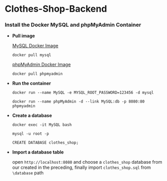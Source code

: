 # Clothes-Shop-Backend

<h3>Install the Docker MySQL and phpMyAdmin Container</h3>

<ul>
<li>

<strong>Pull image</strong>
<p><a href="https://hub.docker.com/_/mysql">MySQL Docker Image</a></p>

```
docker pull mysql
```
<p><a href="https://hub.docker.com/_/phpmyadmin">phpMyAdmin Docker Image</a></p>

```
docker pull phpmyadmin
```
</li>
<li>

<strong>Run the container</strong>

```
docker run --name MySQL -e MYSQL_ROOT_PASSWORD=123456 -d mysql
```

```
docker run --name phpMyAdmin -d --link MySQL:db -p 8080:80 phpmyadmin
```
</li>
<li>

<strong>Create a database</strong>

```
docker exec -it MySQL bash
```

```
mysql -u root -p
```

```
CREATE DATABASE clothes_shop;
```
</li>
<li>
<strong>Import a database table</strong> 
  
open `http://localhost:8080` and choose a `clothes_shop` database from our created in the preceding, finally import `clothes_shop.sql` from `\database` path
</li>

</ul>
